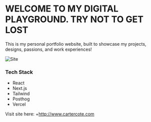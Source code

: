 # WELCOME TO MY DIGITAL PLAYGROUND. TRY NOT TO GET LOST
This is my personal portfolio website, built to showcase my projects, designs, passions, and work experiences!


![Site](https://i.imgur.com/jHlRtw5.png)

### Tech Stack

* React
* Next.js
* Tailwind
* Posthog
* Vercel

Visit site here: +http://www.cartercote.com
